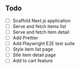 ## Todo

- [ ] Scaffold Next.js application
- [ ] Serve and fetch items list
- [ ] Serve and fetch item detail
- [ ] Add Prettier
- [ ] Add Playwright E2E test suite
- [ ] Style item list page
- [ ] Stle item detail page
- [ ] Add to cart feature
